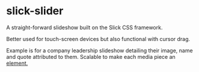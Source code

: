 # slick-slider
A straight-forward slideshow built on the Slick CSS framework.

Better used for touch-screen devices but also functional with cursor drag.

Example is for a company leadership slideshow detailing their image, name and quote attributed to them.
Scalable to make each media piece an <a href="#"> element. 
